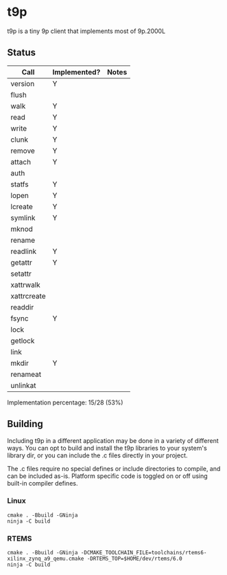 # t9p

t9p is a tiny 9p client that implements most of 9p.2000L

## Status

| Call | Implemented? | Notes |
|---|---|---|
| version       | Y |   |
| flush         |   |   |
| walk          | Y |   |
| read          | Y |   |
| write         | Y |   |
| clunk         | Y |   |
| remove        | Y |   |
| attach        | Y |   |
| auth          |   |   |
| statfs        | Y |   |
| lopen         | Y |   |
| lcreate       | Y |   |
| symlink       | Y |   |
| mknod         |   |   |
| rename        |   |   |
| readlink      | Y |   |
| getattr       | Y |   |
| setattr       |   |   |
| xattrwalk     |   |   |
| xattrcreate   |   |   |
| readdir       |   |   |
| fsync         | Y |   |
| lock          |   |   |
| getlock       |   |   |
| link          |   |   |
| mkdir         | Y |   |
| renameat      |   |   |
| unlinkat      |   |   |


Implementation percentage: 15/28 (53%)

## Building

Including t9p in a different application may be done in a variety of different ways. You can opt to build and install the t9p libraries
to your system's library dir, or you can include the .c files directly in your project.

The .c files require no special defines or include directories to compile, and can be included as-is. Platform specific code is toggled on or off
using built-in compiler defines.

### Linux

```
cmake . -Bbuild -GNinja
ninja -C build
```

### RTEMS

```
cmake . -Bbuild -GNinja -DCMAKE_TOOLCHAIN_FILE=toolchains/rtems6-xilinx_zynq_a9_qemu.cmake -DRTEMS_TOP=$HOME/dev/rtems/6.0
ninja -C build
```
